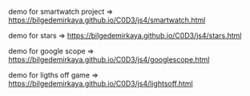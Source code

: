 demo for smartwatch project => https://bilgedemirkaya.github.io/C0D3/js4/smartwatch.html

demo for stars => https://bilgedemirkaya.github.io/C0D3/js4/stars.html

demo for google scope => https://bilgedemirkaya.github.io/C0D3/js4/googlescope.html

demo for ligths off game => https://bilgedemirkaya.github.io/C0D3/js4/lightsoff.html